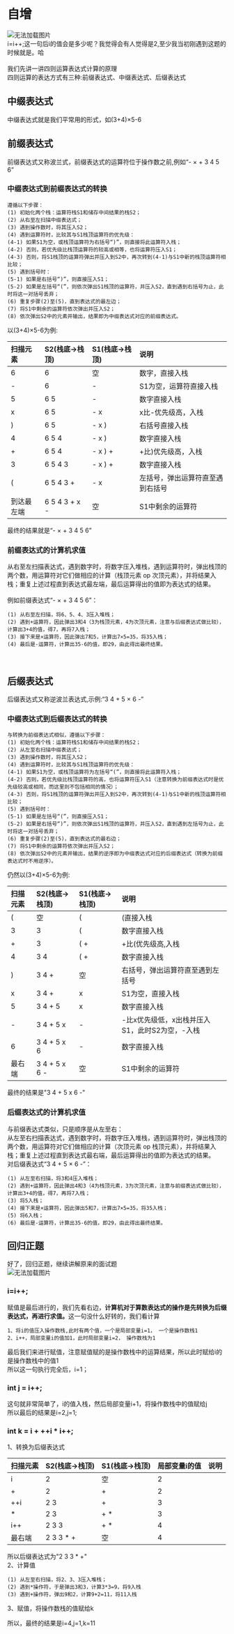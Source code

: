 # 自增
![无法加载图片](https://github.com/Ywfy/Summary-of-interview-questions/blob/master/Self%20increment/incre.PNG)<br>
i=i++;这一句后i的值会是多少呢？我觉得会有人觉得是2,至少我当初刚遇到这题的时候就是。哈<br>
<br>
我们先讲一讲四则运算表达式计算的原理<br>
四则运算的表达方式有三种:前缀表达式、中缀表达式、后缀表达式<br>

## 中缀表达式
中缀表达式就是我们平常用的形式，如(3+4)×5-6

## 前缀表达式
前缀表达式又称波兰式，前缀表达式的运算符位于操作数之前,例如“- × + 3 4 5 6”

### 中缀表达式到前缀表达式的转换
```
遵循以下步骤：
(1) 初始化两个栈：运算符栈S1和储存中间结果的栈S2；
(2) 从右至左扫描中缀表达式；
(3) 遇到操作数时，将其压入S2；
(4) 遇到运算符时，比较其与S1栈顶运算符的优先级：
(4-1) 如果S1为空，或栈顶运算符为右括号“)”，则直接将此运算符入栈；
(4-2) 否则，若优先级比栈顶运算符的较高或相等，也将运算符压入S1；
(4-3) 否则，将S1栈顶的运算符弹出并压入到S2中，再次转到(4-1)与S1中新的栈顶运算符相比较；
(5) 遇到括号时：
(5-1) 如果是右括号“)”，则直接压入S1；
(5-2) 如果是左括号“(”，则依次弹出S1栈顶的运算符，并压入S2，直到遇到右括号为止，此时将这一对括号丢弃；
(6) 重复步骤(2)至(5)，直到表达式的最左边；
(7) 将S1中剩余的运算符依次弹出并压入S2；
(8) 依次弹出S2中的元素并输出，结果即为中缀表达式对应的前缀表达式。
```
以(3+4)×5-6为例:<br>

|扫描元素|S2(栈底->栈顶)|S1(栈底->栈顶)| 说明 |
|:---|:---|:---|:---
|6|6|空| 数字，直接入栈|
|-|6|-| S1为空，运算符直接入栈|
|5|6 5 |-| 数字直接入栈|
|x|6 5 |- x| x比-优先级高，入栈|
|)|6 5 |- x )|右括号直接入栈|
|4|6 5 4 |- x )|数字直接入栈|
|+|6 5 4 |- x ) +| +比)优先级高，入栈|
|3|6 5 4 3|- x ) +| 数字直接入栈|
|(|6 5 4 3 +|- x | 左括号，弹出运算符直至遇到右括号|
|到达最左端|6 5 4 3 + x -|空|S1中剩余的运算符|

最终的结果就是“- × + 3 4 5 6”

### 前缀表达式的计算机求值
从右至左扫描表达式，遇到数字时，将数字压入堆栈，遇到运算符时，弹出栈顶的两个数，用运算符对它们做相应的计算（栈顶元素 op 次顶元素），并将结果入栈；重复上述过程直到表达式最左端，最后运算得出的值即为表达式的结果。<br><br>
例如前缀表达式“- × + 3 4 5 6”：
```
(1) 从右至左扫描，将6、5、4、3压入堆栈；
(2) 遇到+运算符，因此弹出3和4（3为栈顶元素，4为次顶元素，注意与后缀表达式做比较），计算出3+4的值，得7，再将7入栈；
(3) 接下来是×运算符，因此弹出7和5，计算出7×5=35，将35入栈；
(4) 最后是-运算符，计算出35-6的值，即29，由此得出最终结果。
```
<br>

## 后缀表达式
后缀表达式又称逆波兰表达式,示例:“3 4 + 5 × 6 -”

### 中缀表达式到后缀表达式的转换
```
与转换为前缀表达式相似，遵循以下步骤：
(1) 初始化两个栈：运算符栈S1和储存中间结果的栈S2；
(2) 从左至右扫描中缀表达式；
(3) 遇到操作数时，将其压入S2；
(4) 遇到运算符时，比较其与S1栈顶运算符的优先级：
(4-1) 如果S1为空，或栈顶运算符为左括号“(”，则直接将此运算符入栈；
(4-2) 否则，若优先级比栈顶运算符的高，也将运算符压入S1（注意转换为前缀表达式时是优先级较高或相同，而这里则不包括相同的情况）；
(4-3) 否则，将S1栈顶的运算符弹出并压入到S2中，再次转到(4-1)与S1中新的栈顶运算符相比较；
(5) 遇到括号时：
(5-1) 如果是左括号“(”，则直接压入S1；
(5-2) 如果是右括号“)”，则依次弹出S1栈顶的运算符，并压入S2，直到遇到左括号为止，此时将这一对括号丢弃；
(6) 重复步骤(2)至(5)，直到表达式的最右边；
(7) 将S1中剩余的运算符依次弹出并压入S2；
(8) 依次弹出S2中的元素并输出，结果的逆序即为中缀表达式对应的后缀表达式（转换为前缀表达式时不用逆序）。
```
仍然以(3+4)×5-6为例:<br>

|扫描元素|S2(栈底->栈顶)|S1(栈底->栈顶)| 说明 |
|:---|:---|:---|:---
|(|空|(|(直接入栈|
|3|3|(|数字直接入栈|
|+|3|( +|+比(优先级高,入栈|
|4|3 4|( +|数字直接入栈|
|)|3 4 +|空|右括号，弹出运算符直至遇到左括号|
|x|3 4 +|x|S1为空，直接入栈|
|5|3 4 + 5|x|数字直接入栈|
|-|3 4 + 5 x|-|-比x优先级低，x出栈并压入S1，此时S2为空，-入栈|
|6|3 4 + 5 x 6|-|数字直接入栈|
|最右端|3 4 + 5 x 6 -|空|S1中剩余的运算符|

最终的结果是"3 4 + 5 x 6 -"

### 后缀表达式的计算机求值
与前缀表达式类似，只是顺序是从左至右：<br>
从左至右扫描表达式，遇到数字时，将数字压入堆栈，遇到运算符时，弹出栈顶的两个数，用运算符对它们做相应的计算（次顶元素 op 栈顶元素），并将结果入栈；重复上述过程直到表达式最右端，最后运算得出的值即为表达式的结果。<br>
对后缀表达式“3 4 + 5 × 6 -”：
```
(1) 从左至右扫描，将3和4压入堆栈；
(2) 遇到+运算符，因此弹出4和3（4为栈顶元素，3为次顶元素，注意与前缀表达式做比较），计算出3+4的值，得7，再将7入栈；
(3) 将5入栈；
(4) 接下来是×运算符，因此弹出5和7，计算出7×5=35，将35入栈；
(5) 将6入栈；
(6) 最后是-运算符，计算出35-6的值，即29，由此得出最终结果。
```

## 回归正题
好了，回归正题，继续讲解原来的面试题<br>
![无法加载图片](https://github.com/Ywfy/Summary-of-interview-questions/blob/master/Self%20increment/incre.PNG)<br>

### i=i++;
赋值是最后进行的，我们先看右边，<strong>计算机对于算数表达式的操作是先转换为后缀表达式，再进行求值。</strong>这一句没什么好转的，我们看计算
```
1、将i的值压入操作数栈,此时有两个值，一个是局部变量i=1， 一个是操作数栈1
2、i++，局部变量i的值加1，此时局部变量i=2， 操作数栈为1
```
最后我们来进行赋值，注意赋值赋的是操作数栈中的运算结果，所以此时赋给i的是操作数栈中的值1<br>
所以这一句执行完全后，i=1；

### int j = i++;
这句就非常简单了，i的值入栈，然后局部变量i+1，将操作数栈中的值赋给j<br>
所以最后的结果是i=2,j=1;

### int k = i + ++i * i++;
1、转换为后缀表达式<br>

|扫描元素|S2(栈底->栈顶)|S1(栈底->栈顶)| 局部变量i的值 | 说明 |
|:---|:---|:---|:---|:---
|i|2|空|2|
|+|2|+|2|
|++i|2 3|+|3|
|\*|2 3|+ \*|3|
|i++|2 3 3|+ \*|4|
|最右端|2 3 3 \* +|空|4|

所以后缀表达式为"2 3 3 * +"<br>
2、计算值<br>
```
(1) 从左至右扫描，将2、3、3压入堆栈；
(2) 遇到*操作符，于是弹出3和3，计算3*3=9，将9入栈
(3) 遇到+操作符，弹出9和2，计算9+2=11，将11入栈
```
3、赋值，将操作数栈的值赋给k<br>

所以，最终的结果是i=4,j=1,k=11

